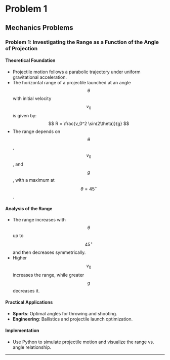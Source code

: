 # Problem 1
## Mechanics Problems

### Problem 1: Investigating the Range as a Function of the Angle of Projection

#### Theoretical Foundation
- Projectile motion follows a parabolic trajectory under uniform gravitational acceleration.
- The horizontal range of a projectile launched at an angle $$ \theta $$ with initial velocity $$ v_0 $$ is given by:
  $$ R = \frac{v_0^2 \sin(2\theta)}{g} $$
- The range depends on $$ \theta $$, $$ v_0 $$, and $$ g $$, with a maximum at $$ \theta = 45^\circ $$.

#### Analysis of the Range
- The range increases with $$ \theta $$ up to $$ 45^\circ $$ and then decreases symmetrically.
- Higher $$ v_0 $$ increases the range, while greater $$ g $$ decreases it.

#### Practical Applications
- **Sports**: Optimal angles for throwing and shooting.
- **Engineering**: Ballistics and projectile launch optimization.

#### Implementation
- Use Python to simulate projectile motion and visualize the range vs. angle relationship.

---

